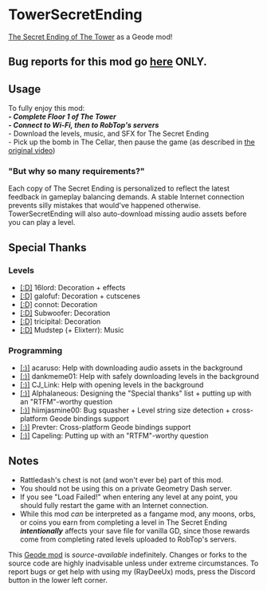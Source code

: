# TowerSecretEnding
[The Secret Ending of The Tower](https://youtube.com/watch?v=Tjb_b8EmXCM) as a Geode mod!
## <c-ff0000>Bug reports for this mod go [here](https://discord.gg/WqZBYdBWZW) ONLY.</c>
## Usage
<cy>To fully enjoy this mod:</c>\
<c-ff0000>***__- Complete Floor 1 of The Tower__***</c>\
<c-ff0000>***__- Connect to Wi-Fi, then to RobTop's servers__***</c>\
<cy>- Download the levels, music, and SFX for The Secret Ending</c>\
<cy>- Pick up the bomb in The Cellar, then pause the game (as described in [the original video](https://youtube.com/watch?v=Tjb_b8EmXCM))</c>
### "But why so many requirements?"
Each copy of <cy>The Secret Ending</c> is personalized to reflect the latest feedback in gameplay balancing demands. A stable Internet connection prevents silly mistakes that would've happened otherwise. TowerSecretEnding will also auto-download missing audio assets before you can play a level.
## Special Thanks
### Levels
- [\[:D\]](user:9099846) <c-ffffff>16</c><c-4b00af>lord</c>: Decoration + effects
- [\[:D\]](user:9471312) <c-007d7d>galo</c><c-ffff00>fuf</c>: Decoration + cutscenes
- [\[:D\]](user:4682863) <c-7d7dff>con</c><c-fffa7f>not</c>: Decoration
- [\[:D\]](user:1275405) <c-00c8ff>Sub</c><c-a0ffff>woof</c><c-00c8ff>er</c>: Decoration
- [\[:D\]](user:6061424) <c-ff7d00>tri</c><c-00ffff>ci</c><c-ff7d00>pi</c><c-00ffff>tal</c>: Decoration
- [\[:D\]](user:2100578) <c-00ffff>Mudstep</c> (+ Elixterr): Music
### Programming
- [\[:)\]](user:25012294) <c-afafaf>acaruso</c>: Help with downloading audio assets in the background
- [\[:)\]](user:9735891) <c-7d7dff>dank</c><c-00c8ff>meme</c><c-7d7dff>01</c>: Help with safely downloading levels in the background
- [\[:)\]](user:5367051) <c-00ff7d>CJ_Link</c>: Help with opening levels in the background
- [\[:)\]](user:1139015) <c-4c6e5d>Alp</c><c-73ab90>ha</c><c-bc419c>la</c><c-ce6087>n</c><c-ec9667>e</c><c-fcfc78>o</c><c-83da96>u</c><c-80d5dc>s</c>: Designing the "Special thanks" list + putting up with an "RTFM"-worthy question
- [\[:)\]](user:7466002) <c-fcb5ff>hiim</c><c-00c8ff>jasmine</c><c-fcb5ff>00</c>: Bug squasher + Level string size detection + cross-platform Geode bindings support
- [\[:)\]](user:7696536) <c-7d7dff>Prev</c><c-ffa040>ter</c>: Cross-platform Geode bindings support
- [\[:)\]](user:18226543) Capeling: Putting up with an "RTFM"-worthy question
## Notes
- <c-ff0000>Rattledash's chest is not (and won't ever be) part of this mod.</c>
- You should <c-ff0000>not</c> be using this on a private Geometry Dash server.
- If you see "Load Failed!" when entering any level at any point, you should fully restart the game <cy>with an Internet connection</c>.
- While this mod *can* be interpreted as a fangame mod, any moons, orbs, or coins you earn from completing a level in <cy>The Secret Ending</c> ***__intentionally__*** affects your save file for vanilla GD, since those rewards come from completing rated levels uploaded to RobTop's servers.

This [Geode mod](https://geode-sdk.org) is *source-available* indefinitely. Changes or forks to the source code are highly inadvisable unless under extreme circumstances. To report bugs or get help with using my (RayDeeUx) mods, press the Discord button in the lower left corner.